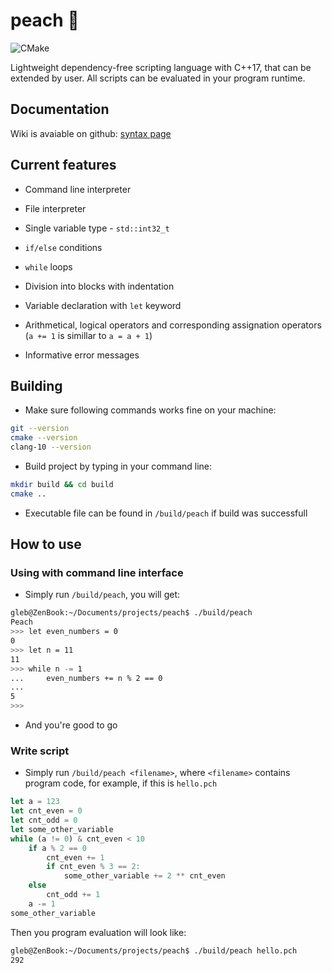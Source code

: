 # peach 🍑

![CMake](https://github.com/Glebanister/peach/workflows/CMake/badge.svg)

Lightweight dependency-free scripting language with C++17, that can be
extended by user. All scripts can be evaluated in your program runtime.

## Documentation

Wiki is avaiable on github: [syntax page](https://github.com/Glebanister/peach/wiki/Syntax)

## Current features

- Command line interpreter

- File interpreter

- Single variable type - `std::int32_t`

- `if/else` conditions

- `while` loops

- Division into blocks with indentation

- Variable declaration with `let` keyword

- Arithmetical, logical operators and corresponding assignation operators (`a += 1` is simillar to `a = a + 1`)

- Informative error messages

## Building

- Make sure following commands works fine on your machine:

```bash
git --version
cmake --version
clang-10 --version
```

- Build project by typing in your command line:

```bash
mkdir build && cd build
cmake ..
```

- Executable file can be found in `/build/peach` if build was successfull

## How to use

### Using with command line interface

- Simply run `/build/peach`, you will get:

```bash
gleb@ZenBook:~/Documents/projects/peach$ ./build/peach
Peach
>>> let even_numbers = 0
0
>>> let n = 11
11
>>> while n -= 1
...     even_numbers += n % 2 == 0
...
5
>>>
```

- And you're good to go

### Write script

- Simply run `/build/peach <filename>`, where `<filename>` contains program code, for example, if this is `hello.pch`

```javascript
let a = 123
let cnt_even = 0
let cnt_odd = 0
let some_other_variable
while (a != 0) & cnt_even < 10
    if a % 2 == 0
        cnt_even += 1
        if cnt_even % 3 == 2:
            some_other_variable += 2 ** cnt_even
    else
        cnt_odd += 1
    a -= 1
some_other_variable
```

Then you program evaluation will look like:

```bash
gleb@ZenBook:~/Documents/projects/peach$ ./build/peach hello.pch
292
```
